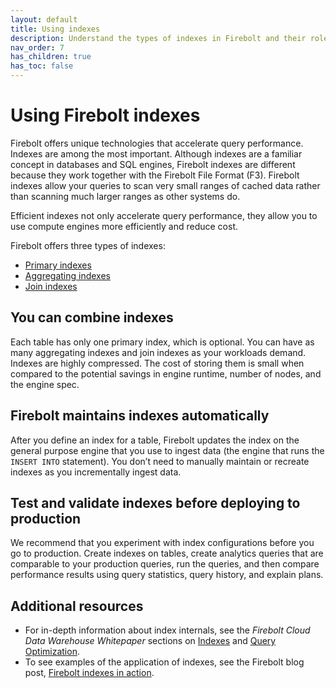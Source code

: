 ```yaml
---
layout: default
title: Using indexes
description: Understand the types of indexes in Firebolt and their role in accelerating query performance and efficiency.
nav_order: 7
has_children: true
has_toc: false
---
```


# Using Firebolt indexes

Firebolt offers unique technologies that accelerate query performance. Indexes are among the most important. Although indexes are a familiar concept in databases and SQL engines, Firebolt indexes are different because they work together with the Firebolt File Format (F3). Firebolt indexes allow your queries to scan very small ranges of cached data rather than scanning much larger ranges as other systems do.

Efficient indexes not only accelerate query performance, they allow you to use compute engines more efficiently and reduce cost.

Firebolt offers three types of indexes:

* [Primary indexes](index-quick-reference.md#primary-indexes)
* [Aggregating indexes](index-quick-reference.md#aggregating-indexes)
* [Join indexes](index-quick-reference.md#join-indexes)

## You can combine indexes

Each table has only one primary index, which is optional. You can have as many aggregating indexes and join indexes as your workloads demand. Indexes are highly compressed. The cost of storing them is small when compared to the potential savings in engine runtime, number of nodes, and the engine spec.

## Firebolt maintains indexes automatically

After you define an index for a table, Firebolt updates the index on the general purpose engine that you use to ingest data (the engine that runs the `INSERT INTO` statement). You don’t need to manually maintain or recreate indexes as you incrementally ingest data.

## Test and validate indexes before deploying to production

We recommend that you experiment with index configurations before you go to production. Create indexes on tables, create analytics queries that are comparable to your production queries, run the queries, and then compare performance results using query statistics, query history, and explain plans.

## Additional resources

* For in-depth information about index internals, see the *Firebolt Cloud Data Warehouse Whitepaper* sections on [Indexes](https://www.firebolt.io/resources/firebolt-cloud-data-warehouse-whitepaper#Indexes) and [Query Optimization](https://www.firebolt.io/resources/firebolt-cloud-data-warehouse-whitepaper#Query-optimization).
* To see examples of the application of indexes, see the Firebolt blog post, [Firebolt indexes in action](https://www.firebolt.io/blog/firebolt-indexes-in-action).
